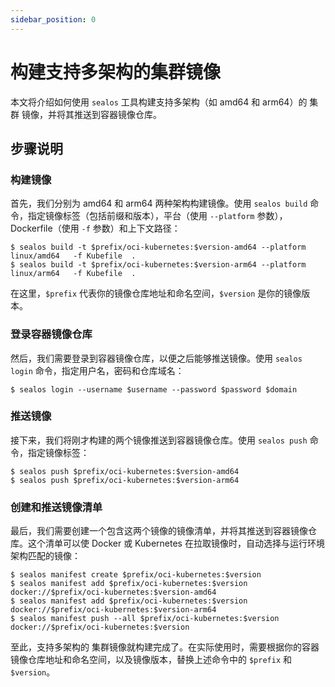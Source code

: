 ```yaml
---
sidebar_position: 0
---
```


# 构建支持多架构的集群镜像

本文将介绍如何使用 `sealos` 工具构建支持多架构（如 amd64 和 arm64）的 集群 镜像，并将其推送到容器镜像仓库。

## 步骤说明

### 构建镜像

首先，我们分别为 amd64 和 arm64 两种架构构建镜像。使用 `sealos build` 命令，指定镜像标签（包括前缀和版本），平台（使用 `--platform` 参数），Dockerfile（使用 `-f` 参数）和上下文路径：

```shell
$ sealos build -t $prefix/oci-kubernetes:$version-amd64 --platform linux/amd64   -f Kubefile  .
$ sealos build -t $prefix/oci-kubernetes:$version-arm64 --platform linux/arm64   -f Kubefile  .
```

在这里，`$prefix` 代表你的镜像仓库地址和命名空间，`$version` 是你的镜像版本。

### 登录容器镜像仓库

然后，我们需要登录到容器镜像仓库，以便之后能够推送镜像。使用 `sealos login` 命令，指定用户名，密码和仓库域名：

```shell
$ sealos login --username $username --password $password $domain
```

### 推送镜像

接下来，我们将刚才构建的两个镜像推送到容器镜像仓库。使用 `sealos push` 命令，指定镜像标签：

```shell
$ sealos push $prefix/oci-kubernetes:$version-amd64
$ sealos push $prefix/oci-kubernetes:$version-arm64
```

### 创建和推送镜像清单

最后，我们需要创建一个包含这两个镜像的镜像清单，并将其推送到容器镜像仓库。这个清单可以使 Docker 或 Kubernetes 在拉取镜像时，自动选择与运行环境架构匹配的镜像：

```shell
$ sealos manifest create $prefix/oci-kubernetes:$version
$ sealos manifest add $prefix/oci-kubernetes:$version docker://$prefix/oci-kubernetes:$version-amd64
$ sealos manifest add $prefix/oci-kubernetes:$version docker://$prefix/oci-kubernetes:$version-arm64
$ sealos manifest push --all $prefix/oci-kubernetes:$version docker://$prefix/oci-kubernetes:$version
```

至此，支持多架构的 集群镜像就构建完成了。在实际使用时，需要根据你的容器镜像仓库地址和命名空间，以及镜像版本，替换上述命令中的 `$prefix` 和 `$version`。